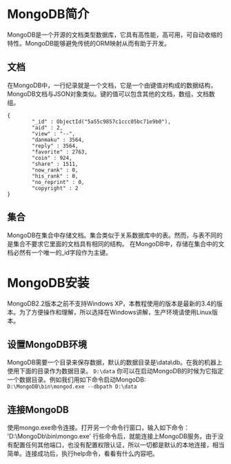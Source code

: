 # MongoDB简介
MongoDB是一个开源的文档类型数据库，它具有高性能，高可用，可自动收缩的特性。MongoDB能够避免传统的ORM映射从而有助于开发。

## 文档
在MongoDB中，一行纪录就是一个文档，它是一个由键值对构成的数据结构，MongoDB文档与JSON对象类似。键的值可以包含其他的文档，数组，文档数组。
```
{
        "_id" : ObjectId("5a55c9857c1ccc05bc71e9b0"),
        "aid" : 2,
        "view" : "--",
        "danmaku" : 3564,
        "reply" : 3564,
        "favorite" : 2763,
        "coin" : 924,
        "share" : 1511,
        "now_rank" : 0,
        "his_rank" : 0,
        "no_reprint" : 0,
        "copyright" : 2
}
```
## 集合
MongoDB在集合中存储文档。集合类似于关系数据库中的表。然而，与表不同的是集合不要求它里面的文档具有相同的结构。
在MongoDB中，存储在集合中的文档必然有一个唯一的_id字段作为主键。

# MongoDB安装
MongoDB2.2版本之前不支持Windows XP，本教程使用的版本是最新的3.4的版本。为了方便操作和理解，所以选择在Windows讲解，生产环境请使用Linux版本。

## 设置MongoDB环境
MongoDB需要一个目录来保存数据，默认的数据目录是\data\db。在我的机器上使用下面的目录作为数据目录。
`D:\data`
你可以在启动MongoDB的时候为它指定一个数据目录。例如我们用如下命令启动MongoDB:
`D:\MongoDB\bin\mongod.exe --dbpath D:\data`
## 连接MongoDB
使用mongo.exe命令连接。打开另一个命令行窗口，输入如下命令：
'D:\MongoDb\bin\mongo.exe'
行些命令后，就能连接上MongoDB服务。由于没有配置任何其他端口，也没有配置权限认证，所以一切都是默认的本地连接，相当简单。连接成功后，执行help命令，看看有什么内容吧。
